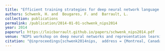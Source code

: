 ```yaml
---
title: "Efficient training strategies for deep neural network language models. "
authors: Schwenk, H. and  Bougares, F. and  Barrault, L.
collection: publications
permalink: /publication/2014-01-01-schwenk_nips2014
year: 2014
paperurl: https://loicbarrault.github.io/papers/schwenk_nips2014.pdf
venue: "NIPS workshop on deep neural networks and representation learning"
citation: "@inproceedings{schwenk2014nips,  address = {Montreal, Canada},  author = {Schwenk, H. and  Bougares, F. and  Barrault, L.},  booktitle = {NIPS workshop on deep neural networks and representation learning},  category = {ACTI},  month = {December},  project = {},  title = {Efficient training strategies for deep neural network language models. },  url = {https://loicbarrault.github.io/papers/schwenk_nips2014.pdf},  year = {2014} }  "
---
```

